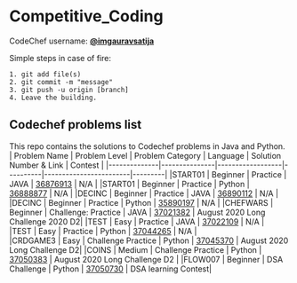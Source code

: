 # Competitive_Coding


CodeChef username:  <b>[@imgauravsatija](https://www.codechef.com/users/imgauravsatija)</b>

Simple steps in case of fire:
```
1. git add file(s)
2. git commit -m "message"
3. git push -u origin [branch]
4. Leave the building.
```

## Codechef problems list
This repo contains the solutions to Codechef problems in Java and Python.
 | Problem Name | Problem Level | Problem Category | Language | Solution Number & Link | Contest |
 |--------------|---------------|------------------|----------|------------------------|---------|
 |START01  | Beginner | Practice   	    | JAVA   | [36876913](https://www.codechef.com/viewsolution/36876913) | N/A |
 |START01  | Beginner | Practice	    | Python | [36888877](https://www.codechef.com/viewsolution/36888877) | N/A |
 |DECINC   | Beginner | Practice	    | JAVA   | [36890112](https://www.codechef.com/viewsolution/36890112) | N/A |
 |DECINC   | Beginner | Practice  	    | Python | [35890197](https://www.codechef.com/viewsolution/36890197) | N/A |
 |CHEFWARS | Beginner | Challenge: Practice | JAVA   | [37021382](https://www.codechef.com/viewsolution/37021382) | August 2020 Long Challenge 2020 D2|
 |TEST	   | Easy     | Practice 	    | JAVA   | [37022109](https://www.codechef.com/viewsolution/37022109) | N/A |	
 |TEST	   | Easy     | Practice	    | Python | [37044265](https://www.codechef.com/viewsolution/37044265) | N/A |	
 |CRDGAME3 | Easy     | Challenge Practice  | Python | [37045370](https://www.codechef.com/viewsolution/37045370) | August 2020 Long Challenge D2|
 |COINS	   | Medium   | Challenge Practice  | Python | [37050383](https://www.codechef.com/viewsolution/37050383) | August 2020 Long Challenge D2 |
 |FLOW007  | Beginner | DSA Challenge	    | Python | [37050730](https://www.codechef.com/viewsolution/37050730) | DSA learning Contest|

